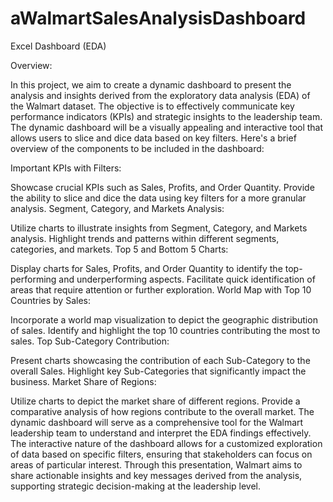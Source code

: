 # aWalmartSalesAnalysisDashboard
Excel Dashboard (EDA)

Overview:

In this project, we aim to create a dynamic dashboard to present the analysis and insights derived from the exploratory data analysis (EDA) of the Walmart dataset. The objective is to effectively communicate key performance indicators (KPIs) and strategic insights to the leadership team. The dynamic dashboard will be a visually appealing and interactive tool that allows users to slice and dice data based on key filters. Here's a brief overview of the components to be included in the dashboard:

Important KPIs with Filters:

Showcase crucial KPIs such as Sales, Profits, and Order Quantity.
Provide the ability to slice and dice the data using key filters for a more granular analysis.
Segment, Category, and Markets Analysis:

Utilize charts to illustrate insights from Segment, Category, and Markets analysis.
Highlight trends and patterns within different segments, categories, and markets.
Top 5 and Bottom 5 Charts:

Display charts for Sales, Profits, and Order Quantity to identify the top-performing and underperforming aspects.
Facilitate quick identification of areas that require attention or further exploration.
World Map with Top 10 Countries by Sales:

Incorporate a world map visualization to depict the geographic distribution of sales.
Identify and highlight the top 10 countries contributing the most to sales.
Top Sub-Category Contribution:

Present charts showcasing the contribution of each Sub-Category to the overall Sales.
Highlight key Sub-Categories that significantly impact the business.
Market Share of Regions:

Utilize charts to depict the market share of different regions.
Provide a comparative analysis of how regions contribute to the overall market.
The dynamic dashboard will serve as a comprehensive tool for the Walmart leadership team to understand and interpret the EDA findings effectively. The interactive nature of the dashboard allows for a customized exploration of data based on specific filters, ensuring that stakeholders can focus on areas of particular interest. Through this presentation, Walmart aims to share actionable insights and key messages derived from the analysis, supporting strategic decision-making at the leadership level.
